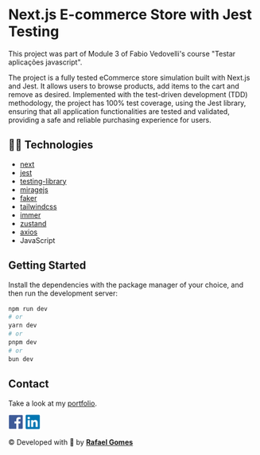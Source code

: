 # Next.js E-commerce Store with Jest Testing

This project was part of Module 3 of Fabio Vedovelli's course "Testar aplicações javascript".

The project is a fully tested eCommerce store simulation built with Next.js and Jest. It allows users to browse products, add items to the cart and remove as desired. Implemented with the test-driven development (TDD) methodology, the project has 100% test coverage, using the Jest library, ensuring that all application functionalities are tested and validated, providing a safe and reliable purchasing experience for users.

## :technologist: Technologies

- [next](https://nextjs.org/docs)
- [jest](https://jestjs.io/)
- [testing-library](https://testing-library.com/)
- [miragejs](https://miragejs.com/)
- [faker](https://fakerjs.dev/guide/usage.html)
- [tailwindcss](https://tailwindcss.com/docs/installation)
- [immer](https://immerjs.github.io/immer//)
- [zustand](https://github.com/pmndrs/zustand)
- [axios](https://axios-http.com/docs/intro)
- JavaScript

## Getting Started

Install the dependencies with the package manager of your choice, and then run the development server:

```bash
npm run dev
# or
yarn dev
# or
pnpm dev
# or
bun dev
```

## Contact

Take a look at my [portfolio](https://rafaelgomes.netlify.app?utm_source=github&utm_medium=description_project&utm_campaign=next-jest-store').

<a href="https://www.facebook.com/rafael.gomes.961pl/"><img src="https://raw.githubusercontent.com/devicons/devicon/master/icons/facebook/facebook-original.svg" width="30" heigth="30" alt="Rafael-facebook"></a>
<a href="https://www.linkedin.com/in/dev-rafael-gomes/"><img src="https://raw.githubusercontent.com/devicons/devicon/master/icons/linkedin/linkedin-original.svg" width="30" heigth="30" alt="Rafael-linkedn"></a>

:copyright: Developed with 💜 by **[Rafael Gomes](https://rafaelgomes.netlify.app?utm_source=github&utm_medium=readme_project&utm_campaign=store-next-jest')**
